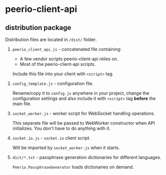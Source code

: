 # peerio-client-api

## distribution package

Distribution files are located in `/dist/` folder.

1. `peerio_client_api.js` - concatenated file containing: 
   - A few vendor scripts peerio-client-api relies on.
   - Most of the peerio-client-api scripts.
    
   Include this file into your client with `<script>` tag.

2. `config_template.js` - configuration file.
   
   Rename/copy it to `config.js` anywhere in your project, change the configuration settings and also include it with `<script>` tag **before** the main file.
   
3. `socket_worker.js` - worker script for WebSocket handling operations. 

   This separate file will be passed to WebWorker constructor when API initializes. You don't have to do anything with it.

4. `socket.io.js` - `socket.io` client script.

   Will be imported by `socket_worker.js` when it starts.
  
5. `dict/*.txt` - passphrase generation dictionaries for different languages.

   `Peerio.PassphraseGenerator` loads dictionaries on demand.
  
